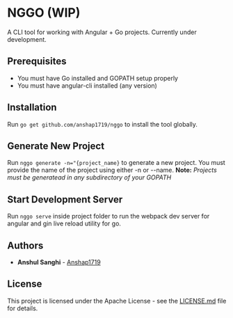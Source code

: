 # NGGO (WIP)

A CLI tool for working with Angular + Go projects. Currently under development.

## Prerequisites
- You must have Go installed and GOPATH setup properly
- You must have angular-cli installed (any version)

## Installation
Run `go get github.com/anshap1719/nggo` to install the tool globally.

## Generate New Project
Run `nggo generate -n="{project_name}` to generate a new project. You must provide the name of the project using either -n or --name.
**Note:** *Projects must be generatead in any subdirectory of your GOPATH*

## Start Development Server
Run `nggo serve` inside project folder to run the webpack dev server for angular and gin live reload utility for go.

## Authors

* **Anshul Sanghi** - [Anshap1719](https://github.com/anshap1719)

## License

This project is licensed under the Apache License - see the [LICENSE.md](LICENSE.md) file for details.
